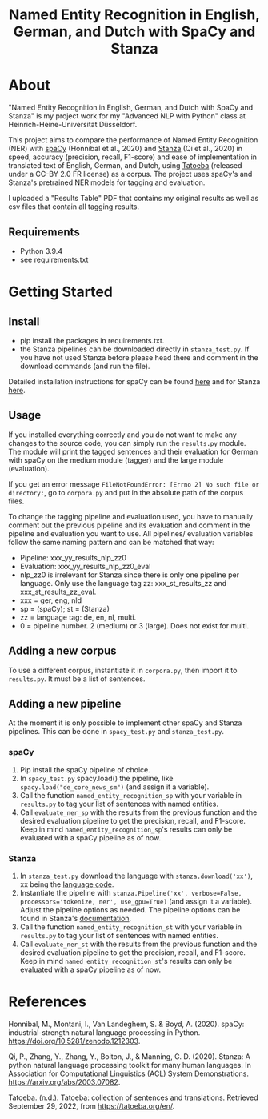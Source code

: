 # <center>Named Entity Recognition in English, German, and Dutch with SpaCy and Stanza</center>

# About

"Named Entity Recognition in English, German, and Dutch with SpaCy and Stanza" is my project work for my "Advanced NLP with Python" class at Heinrich-Heine-Universität Düsseldorf.

This project aims to compare the performance of Named Entity Recognition (NER) with [spaCy](https://spacy.io/) (Honnibal et al., 2020) and [Stanza](https://stanfordnlp.github.io/stanza/) (Qi et al., 2020) in speed, accuracy (precision, recall, F1-score) and ease of implementation in translated text of English, German, and Dutch, using [Tatoeba](https://tatoeba.org/en/) (released under a CC-BY 2.0 FR license) as a corpus. The project uses spaCy's and Stanza's pretrained NER models for tagging and evaluation.

I uploaded a "Results Table" PDF that contains my original results as well as csv files that contain all tagging results.

## Requirements
- Python 3.9.4
- see requirements.txt

# Getting Started

## Install
- pip install the packages in requirements.txt.
- the Stanza pipelines can be downloaded directly in `stanza_test.py`. If you have not used Stanza before please head there and comment in the download commands (and run the file).

Detailed installation instructions for spaCy can be found [here](https://spacy.io/usage) and for Stanza [here](https://stanfordnlp.github.io/stanza/installation_usage.html).

## Usage

If you installed everything correctly and you do not want to make any changes to the source code, you can simply run the `results.py` module. The module will print the tagged sentences and their evaluation for German with spaCy on the medium module (tagger) and the large module (evaluation).

If you get an error message `FileNotFoundError: [Errno 2] No such file or directory:`, go to `corpora.py` and put in the absolute path of the corpus files.

To change the tagging pipeline and evaluation used, you have to manually comment out the previous pipeline and its evaluation and comment in the pipeline and evaluation you want to use. All pipelines/ evaluation variables follow the same naming pattern and can be matched that way:

- Pipeline: xxx_yy_results_nlp_zz0
- Evaluation: xxx_yy_results_nlp_zz0_eval
- nlp_zz0 is irrelevant for Stanza since there is only one pipeline per language. Only use the language tag zz: xxx_st_results_zz and xxx_st_results_zz_eval.
- xxx = ger, eng, nld
- sp = (spaCy); st = (Stanza)
- zz = language tag: de, en, nl, multi. 
- 0 = pipeline number. 2 (medium) or 3 (large). Does not exist for multi.

## Adding a new corpus

To use a different corpus, instantiate it in `corpora.py`, then import it to `results.py`. It must be a list of sentences.

## Adding a new pipeline

At the moment it is only possible to implement other spaCy and Stanza pipelines. This can be done in `spacy_test.py` and `stanza_test.py`.

### spaCy
1. Pip install the spaCy pipeline of choice.
2. In `spacy_test.py` spacy.load() the pipeline, like `spacy.load("de_core_news_sm")` (and assign it a variable).
3. Call the function `named_entity_recognition_sp` with your variable in `results.py` to tag your list of sentences with named entities.
4. Call `evaluate_ner_sp` with the results from the previous function and the desired evaluation pipeline to get the precision, recall, and F1-score. Keep in mind `named_entity_recognition_sp`'s results can only be evaluated with a spaCy pipeline as of now.

### Stanza
1. In `stanza_test.py` download the language with `stanza.download('xx')`, xx being the [language code](https://stanfordnlp.github.io/stanza/available_models.html).
2. Instantiate the pipeline with `stanza.Pipeline('xx', verbose=False, processors='tokenize, ner', use_gpu=True)` (and assign it a variable). Adjust the pipeline options as needed. The pipeline options can be found in Stanza's [documentation](https://stanfordnlp.github.io/stanza/pipeline.html).
3. Call the function `named_entity_recognition_st` with your variable in `results.py` to tag your list of sentences with named entities.
4. Call `evaluate_ner_st` with the results from the previous function and the desired evaluation pipeline to get the precision, recall, and F1-score. Keep in mind `named_entity_recognition_st`'s results can only be evaluated with a spaCy pipeline as of now.

# References

Honnibal, M., Montani, I., Van Landeghem, S. & Boyd, A. (2020). spaCy: industrial-strength natural language    processing in Python. https://doi.org/10.5281/zenodo.1212303.

Qi, P., Zhang, Y., Zhang, Y., Bolton, J., & Manning, C. D. (2020). Stanza: A python natural language processing toolkit for many human languages. In Association for Computational Linguistics (ACL) System Demonstrations. https://arxiv.org/abs/2003.07082.

Tatoeba. (n.d.). Tatoeba: collection of sentences and translations. Retrieved September 29, 2022, from https://tatoeba.org/en/.
